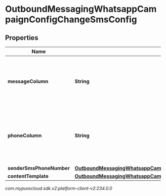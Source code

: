 # OutboundMessagingWhatsappCampaignConfigChangeSmsConfig


## Properties

| Name | Type | Description | Notes |
| ------------ | ------------- | ------------- | ------------- |
| **messageColumn** | **String** | The Contact List column specifying the message to send to the contact. |  [optional] |
| **phoneColumn** | **String** | The Contact List column specifying the phone number to send a message to. |  [optional] |
| **senderSmsPhoneNumber** | [**OutboundMessagingWhatsappCampaignConfigChangeSmsPhoneNumberRef**](OutboundMessagingWhatsappCampaignConfigChangeSmsPhoneNumberRef) |  |  [optional] |
| **contentTemplate** | [**OutboundMessagingWhatsappCampaignConfigChangeResponseRef**](OutboundMessagingWhatsappCampaignConfigChangeResponseRef) |  |  [optional] |




_com.mypurecloud.sdk.v2:platform-client-v2:234.0.0_
